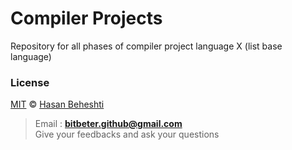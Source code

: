 # Compiler Projects
Repository for all phases of compiler project language X (list base language)

### License
[MIT](https://en.wikipedia.org/wiki/MIT_License) &copy; [Hasan Beheshti](https://github.com/bitbeter)
> Email : <a href="mailto:bitbeter.github@gmail.com?subject=UNIVERSITY_COMPILER - Feedback or Ask"> <strong>bitbeter.github@gmail.com</strong> </a>    
Give your feedbacks and ask your questions